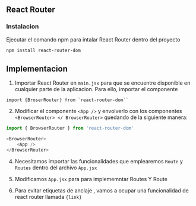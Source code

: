 ## React Router 

### Instalacion 
Ejecutar el comando npm para intalar React Router
dentro del proyecto 
```sh
npm install react-router-dom
```
## Implementacion 
1. Importar React Router en `main.jsx` para que se encuentre disponible en cualquier parte de la aplicacion.
Para ello, importar el componente
```
import {BroserRouter} from `react-router-dom``
```
2. Modificar el componente `<App />` y envolverlo con los componentes `<BrowserRouter> </ BrowserRouter>` quedando de la siguiente manera:
```javascript
import { BrowserRouter } from 'react-router-dom'

<BrowserRouter>
    <App />
</BrowserRouter>

```

4. Necesitamos importar las funcionalidades que emplearemos `Route` y `Routes` dentro del archivo `App.jsx`

5. Modificamos `App.jsx` para  para implememntar Routes Y Route
 6. Para evitar etiquetas de anclaje <a></a>, vamos a ocupar una funcionalidad de react router llamada `{link}`